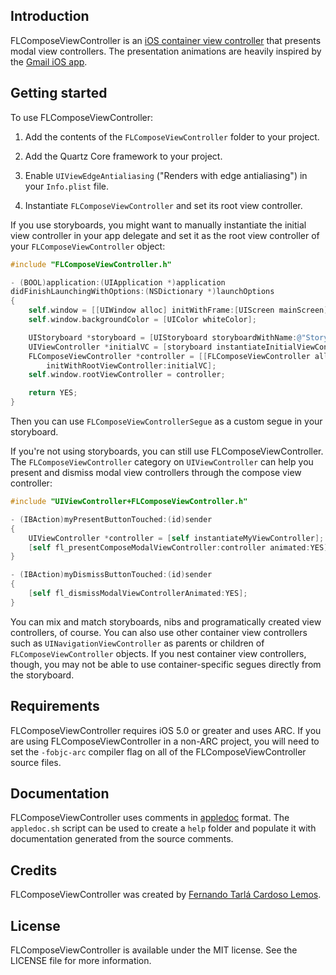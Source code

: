 ## Introduction

FLComposeViewController is an [iOS container view controller][containers] that presents modal view controllers. The presentation animations are heavily inspired by the [Gmail iOS app][gmailapp].

[containers]: http://developer.apple.com/library/ios/#featuredarticles/ViewControllerPGforiPhoneOS/CreatingCustomContainerViewControllers/CreatingCustomContainerViewControllers.html
[gmailapp]: https://itunes.apple.com/us/app/gmail-email-from-google/id422689480?mt=8

## Getting started

To use FLComposeViewController:

1. Add the contents of the `FLComposeViewController` folder to your project.

2. Add the Quartz Core framework to your project.

3. Enable `UIViewEdgeAntialiasing` ("Renders with edge antialiasing") in your `Info.plist` file.

4. Instantiate `FLComposeViewController` and set its root view controller.

If you use storyboards, you might want to manually instantiate the initial view controller in your app delegate  and set it as the root view controller of your `FLComposeViewController` object:

```objective-c
#include "FLComposeViewController.h"

- (BOOL)application:(UIApplication *)application
didFinishLaunchingWithOptions:(NSDictionary *)launchOptions
{
    self.window = [[UIWindow alloc] initWithFrame:[UIScreen mainScreen].bounds];
    self.window.backgroundColor = [UIColor whiteColor];

    UIStoryboard *storyboard = [UIStoryboard storyboardWithName:@"Storyboard" bundle:nil];
    UIViewController *initialVC = [storyboard instantiateInitialViewController];
    FLComposeViewController *controller = [[FLComposeViewController alloc]
        initWithRootViewController:initialVC];
    self.window.rootViewController = controller;

    return YES;
}
```

Then you can use `FLComposeViewControllerSegue` as a custom segue in your storyboard.

If you're not using storyboards, you can still use FLComposeViewController. The `FLComposeViewController` category on `UIViewController` can help you present and dismiss modal view controllers through the compose view controller:

```objective-c
#include "UIViewController+FLComposeViewController.h"

- (IBAction)myPresentButtonTouched:(id)sender
{
    UIViewController *controller = [self instantiateMyViewController];
    [self fl_presentComposeModalViewController:controller animated:YES];
}

- (IBAction)myDismissButtonTouched:(id)sender
{
    [self fl_dismissModalViewControllerAnimated:YES];
}
```

You can mix and match storyboards, nibs and programatically created view controllers, of course. You can also use other container view controllers such as `UINavigationViewController` as parents or children of `FLComposeViewController` objects. If you nest container view controllers, though, you may not be able to use container-specific segues directly from the storyboard.

## Requirements

FLComposeViewController requires iOS 5.0 or greater and uses ARC. If you are using FLComposeViewController in a non-ARC project, you will need to set the `-fobjc-arc` compiler flag on all of the FLComposeViewController source files.

## Documentation

FLComposeViewController uses comments in [appledoc][] format. The `appledoc.sh` script can be used to create a `help` folder and populate it with documentation generated from the source comments.

[appledoc]: http://gentlebytes.com/appledoc/

## Credits

FLComposeViewController was created by [Fernando Tarlá Cardoso Lemos](mailto:fernandotcl@gmail.com).

## License

FLComposeViewController is available under the MIT license. See the LICENSE file for more information.

